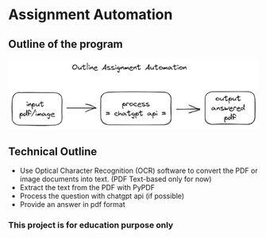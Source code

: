 # Assignment Automation

## Outline of the program

![outline](docs/img/outline.png)

## Technical Outline

- Use Optical Character Recognition (OCR) software to convert the PDF or image documents into text. (PDF Text-based only for now)
- Extract the text from the PDF with PyPDF
- Process the question with chatgpt api (if possible)
- Provide an answer in pdf format

### This project is for education purpose only
